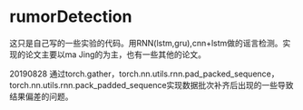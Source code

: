 # rumorDetection

这只是自己写的一些实验的代码。用RNN(lstm,gru),cnn+lstm做的谣言检测。实现的论文主要以ma Jing的为主，也有一些其他的论文。

20190828  通过torch.gather，torch.nn.utils.rnn.pad_packed_sequence，torch.nn.utils.rnn.pack_padded_sequence实现数据批次补齐后出现的一些导致结果偏差的问题。
